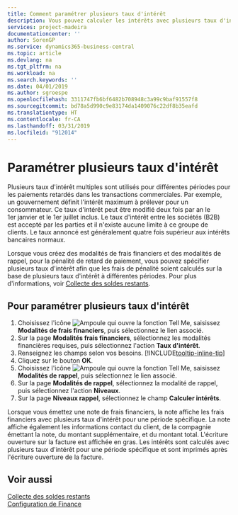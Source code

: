 ```yaml
---
title: Comment paramétrer plusieurs taux d'intérêt
description: Vous pouvez calculer les intérêts avec plusieurs taux d'intérêts pour une période donnée. Le calcul des intérêts ressemble à tous les intérêts financiers, avec une variation uniquement du taux d'intérêt pour une période donnée.
services: project-madeira
documentationcenter: ''
author: SorenGP
ms.service: dynamics365-business-central
ms.topic: article
ms.devlang: na
ms.tgt_pltfrm: na
ms.workload: na
ms.search.keywords: ''
ms.date: 04/01/2019
ms.author: sgroespe
ms.openlocfilehash: 3311747fb6bf6482b708948c3a99c9baf91557f8
ms.sourcegitcommit: bd78a5d990c9e83174da1409076c22df8b35eafd
ms.translationtype: HT
ms.contentlocale: fr-CA
ms.lasthandoff: 03/31/2019
ms.locfileid: "912014"
---
```

# <a name="set-up-multiple-interest-rates"></a>Paramétrer plusieurs taux d'intérêt
Plusieurs taux d'intérêt multiples sont utilisés pour différentes périodes pour les paiements retardés dans les transactions commerciales. Par exemple, un gouvernement définit l'intérêt maximum à prélever pour un consommateur. Ce taux d'intérêt peut être modifié deux fois par an le 1er janvier et le 1er juillet inclus. Le taux d'intérêt entre les sociétés (B2B) est accepté par les parties et il n'existe aucune limite à ce groupe de clients. Le taux annoncé est généralement quatre fois supérieur aux intérêts bancaires normaux.

Lorsque vous créez des modalités de frais financiers et des modalités de rappel, pour la pénalité de retard de paiement, vous pouvez spécifier plusieurs taux d'intérêt afin que les frais de pénalité soient calculés sur la base de plusieurs taux d'intérêt à différentes périodes. Pour plus d'informations, voir [Collecte des soldes restants](receivables-collect-outstanding-balances.md).

## <a name="to-set-up-multiple-interest-rates"></a>Pour paramétrer plusieurs taux d'intérêt  
1.  Choisissez l'icône ![Ampoule qui ouvre la fonction Tell Me](media/ui-search/search_small.png "Dites-moi ce que vous voulez faire"), saisissez **Modalités de frais financiers**, puis sélectionnez le lien associé.  
2.  Sur la page **Modalités frais financiers**, sélectionnez les modalités financières requises, puis sélectionnez l'action **Taux d'intérêt**.  
3.  Renseignez les champs selon vos besoins. [!INCLUDE[tooltip-inline-tip](includes/tooltip-inline-tip_md.md)]
4.  Cliquez sur le bouton **OK**.  
5.  Choisissez l'icône ![Ampoule qui ouvre la fonction Tell Me](media/ui-search/search_small.png "Dites-moi ce que vous voulez faire"), saisissez **Modalités de rappel**, puis sélectionnez le lien associé.  
6.  Sur la page **Modalités de rappel**, sélectionnez la modalité de rappel, puis sélectionnez l'action **Niveaux**.  
7.  Sur la page **Niveaux rappel**, sélectionnez le champ **Calculer intérêts**.  

Lorsque vous émettez une note de frais financiers, la note affiche les frais financiers avec plusieurs taux d'intérêt pour une période spécifique. La note affiche également les informations contact du client, de la compagnie émettant la note, du montant supplémentaire, et du montant total. L'écriture ouverture sur la facture est affichée en gras. Les intérêts sont calculés avec plusieurs taux d'intérêt pour une période spécifique et sont imprimés après l'écriture ouverture de la facture.  

## <a name="see-also"></a>Voir aussi  
[Collecte des soldes restants](receivables-collect-outstanding-balances.md)  
[Configuration de Finance](finance-setup-finance.md)

